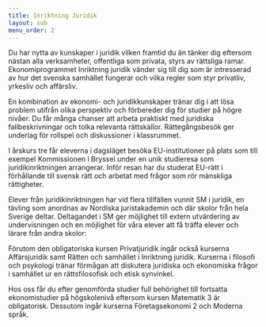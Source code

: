 ```yaml
---
title: Inriktning Juridik
layout: sub
menu_order: 2
---
```


Du har nytta av kunskaper i juridik vilken framtid du än
tänker dig eftersom nästan alla verksamheter, offentliga
som privata, styrs av rättsliga ramar. Ekonomiprogrammet
Inriktning juridik vänder sig till dig som är intresserad av
hur det svenska samhället fungerar och vilka regler som
styr privatliv, yrkesliv och affärsliv.

En kombination av ekonomi- och juridikkunskaper tränar
dig i att lösa problem utifrån olika perspektiv och förbereder
dig för studier på högre nivåer. Du får många chanser
att arbeta praktiskt med juridiska fallbeskrivningar och
tolka relevanta rättskällor. Rättegångsbesök ger underlag
för rollspel och diskussioner i klassrummet.

I årskurs tre får eleverna i dagsläget besöka EU-institutioner
på plats som till exempel Kommissionen i Bryssel under
en unik studieresa som juridikinriktningen arrangerar.
Inför resan har du studerat EU-rätt i förhållande till svensk
rätt och arbetat med frågor som rör mänskliga rättigheter.

Elever från juridikinriktningen har vid flera tillfällen vunnit SM i juridik, en tävling som anordnas av Nordiska juristakademin och där skolor från hela Sverige deltar. Deltagandet i SM ger möjlighet till extern utvärdering av undervisningen och en möjlighet för våra elever att få träffa elever och lärare från andra skolor:

Förutom den obligatoriska kursen Privatjuridik ingår
också kurserna Affärsjuridik samt Rätten och samhället i
Inriktning juridik. Kurserna i filosofi och psykologi tränar
förmågan att diskutera juridiska och ekonomiska frågor i
samhället ur en rättsfilosofisk och etisk synvinkel.

Hos oss får du efter genomförda studier full behörighet till
fortsatta ekonomistudier på högskolenivå eftersom kursen
Matematik 3 är obligatorisk. Dessutom ingår kurserna
Företagsekonomi 2 och Moderna språk.
